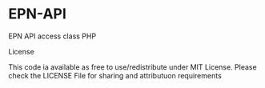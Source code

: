 # EPN-API
EPN API access class PHP

License

This code ia available as free to use/redistribute under MIT License. Please check the LICENSE File for sharing and attributuon requirements
